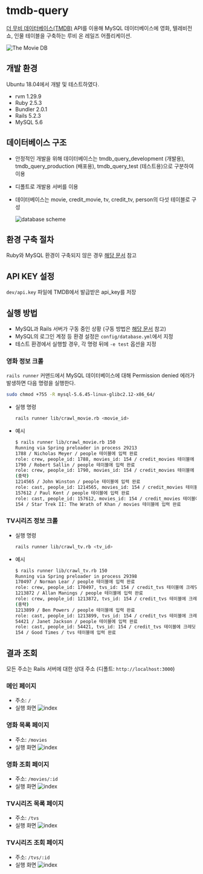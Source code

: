 # tmdb-query

[더 무비 데이터베이스(TMDB)][TMDB] API를 이용해 MySQL 데이터베이스에 영화, 텔레비전쇼, 인물 테이블을 구축하는 루비 온 레일즈 어플리케이션.

![The Movie DB](https://www.themoviedb.org/assets/2/v4/logos/408x161-powered-by-rectangle-blue-10d3d41d2a0af9ebcb85f7fb62ffb6671c15ae8ea9bc82a2c6941f223143409e.png)

## 개발 환경

Ubuntu 18.04에서 개발 및 테스트하였다.

- rvm 1.29.9
- Ruby 2.5.3
- Bundler 2.0.1
- Rails 5.2.3
- MySQL 5.6

## 데이터베이스 구조

- 안정적인 개발을 위해 데이터베이스는 tmdb_query_development (개발용), tmdb_query_production (배포용), tmdb_query_test (테스트용)으로 구분하여 이용
- 디폴트로 개발용 서버를 이용
- 데이터베이스는 movie, credit_movie, tv, credit_tv, person의 다섯 테이블로 구성

    ![database scheme](docs/img/db-scheme.png)

## 환경 구축 절차

Ruby와 MySQL 환경이 구축되지 않은 경우 [해당 문서](docs/environment.md) 참고

## API KEY 설정

`dev/api.key` 파일에 TMDB에서 발급받은 api_key를 저장

## 실행 방법

- MySQL과 Rails 서버가 구동 중인 상황 (구동 방법은 [해당 문서](docs/environment.md#실행) 참고)
- MySQL의 로그인 계정 등 환경 설정은 `config/database.yml`에서 지정
- 테스트 환경에서 실행할 경우, 각 명령 뒤에 `-e test` 옵션을 지정

### 영화 정보 크롤

`rails runner` 커맨드에서 MySQL 데이터베이스에 대해 Permission denied 에러가 발생하면 다음 명령을 실행한다.

```sh
sudo chmod +755 -R mysql-5.6.45-linux-glibc2.12-x86_64/
```

- 실행 명령

    ```sh
    rails runner lib/crawl_movie.rb <movie_id>
    ```

- 예시

    ```sh
    $ rails runner lib/crawl_movie.rb 150
    Running via Spring preloader in process 29213
    1788 / Nicholas Meyer / people 테이블에 입력 완료
    role: crew, people_id: 1788, movies_id: 154 / credit_movies 테이블에 크레딧 정보 입력 완료
    1790 / Robert Sallin / people 테이블에 입력 완료
    role: crew, people_id: 1790, movies_id: 154 / credit_movies 테이블에 크레딧 정보 입력 완료
    (중략)
    1214565 / John Winston / people 테이블에 입력 완료
    role: cast, people_id: 1214565, movies_id: 154 / credit_movies 테이블에 크레딧 정보 입력 완료
    157612 / Paul Kent / people 테이블에 입력 완료
    role: cast, people_id: 157612, movies_id: 154 / credit_movies 테이블에 크레딧 정보 입력 완료
    154 / Star Trek II: The Wrath of Khan / movies 테이블에 입력 완료
    ```

### TV시리즈 정보 크롤

- 실행 명령

    ```sh
    rails runner lib/crawl_tv.rb <tv_id>
    ```

- 예시

    ```sh
    $ rails runner lib/crawl_tv.rb 150
    Running via Spring preloader in process 29398
    170497 / Norman Lear / people 테이블에 입력 완료
    role: crew, people_id: 170497, tvs_id: 154 / credit_tvs 테이블에 크레딧 정보 입력 완료
    1213872 / Allan Manings / people 테이블에 입력 완료
    role: crew, people_id: 1213872, tvs_id: 154 / credit_tvs 테이블에 크레딧 정보 입력 완료
    (중략)
    1213899 / Ben Powers / people 테이블에 입력 완료
    role: cast, people_id: 1213899, tvs_id: 154 / credit_tvs 테이블에 크레딧 정보 입력 완료
    54421 / Janet Jackson / people 테이블에 입력 완료
    role: cast, people_id: 54421, tvs_id: 154 / credit_tvs 테이블에 크레딧 정보 입력 완료
    154 / Good Times / tvs 테이블에 입력 완료
    ```

## 결과 조회

모든 주소는 Rails 서버에 대한 상대 주소 (디폴트: `http://localhost:3000`)

### 메인 페이지

- 주소: `/`
- 실행 화면
    ![index](docs/img/index.png)

### 영화 목록 페이지

- 주소: `/movies`
- 실행 화면
    ![index](docs/img/movies.png)

### 영화 조회 페이지

- 주소: `/movies/:id`
- 실행 화면
    ![index](docs/img/movies-id.png)

### TV시리즈 목록 페이지

- 주소: `/tvs`
- 실행 화면
    ![index](docs/img/tvs.png)

### TV시리즈 조회 페이지

- 주소: `/tvs/:id`
- 실행 화면
    ![index](docs/img/tvs-id.png)

[TMDB]: https://www.themoviedb.org
